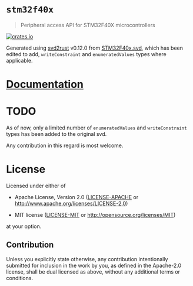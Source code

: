 # `stm32f40x`
> Peripheral access API for STM32F40X microcontrollers

[![crates.io](https://img.shields.io/crates/v/stm32f40x.svg)](https://crates.io/crates/stm32f40x)


Generated using [svd2rust] v0.12.0 from [STM32F40x.svd], which has been edited
to add, `writeConstraint` and `enumeratedValues` types where applicable.

[STM32F40x.svd]: resources/STM32F40x.svd
[svd2rust]: https://github.com/japaric/svd2rust

# [Documentation](https://docs.rs/stm32f40x/)

# TODO

As of now, only a limited number of `enumeratedValues` and `writeConstraint`
types has been added to the original svd.

Any contribution in this regard is most welcome.

# License

Licensed under either of

- Apache License, Version 2.0 ([LICENSE-APACHE](LICENSE-APACHE) or
  http://www.apache.org/licenses/LICENSE-2.0)

- MIT license ([LICENSE-MIT](LICENSE-MIT) or http://opensource.org/licenses/MIT)

at your option.

## Contribution

Unless you explicitly state otherwise, any contribution intentionally submitted
for inclusion in the work by you, as defined in the Apache-2.0 license, shall be
dual licensed as above, without any additional terms or conditions.
